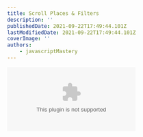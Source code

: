 ```yaml
---
title: Scroll Places & Filters
description: ''
publishedDate: 2021-09-22T17:49:44.101Z
lastModifiedDate: 2021-09-22T17:49:44.101Z
coverImage: ''
authors:
    - javascriptMastery
---
```


<Embed
	type="youtube"
	url="https://youtu.be/UKdQjQX1Pko?t=5273"
	title="Scroll Places & Filters"
/>
